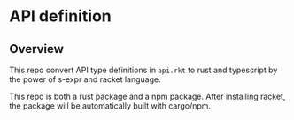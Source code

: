 # API definition

## Overview

This repo convert API type definitions in `api.rkt` to rust and typescript
by the power of s-expr and racket language.

This repo is both a rust package and a npm package.
After installing racket, the package will be automatically built with cargo/npm.
